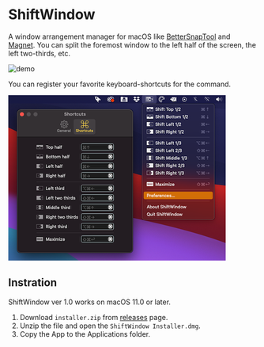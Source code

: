 # ShiftWindow

A window arrangement manager for macOS like [BetterSnapTool](https://apps.apple.com/us/app/bettersnaptool/id417375580) and [Magnet](https://apps.apple.com/us/app/magnet/id441258766).
You can split the foremost window to the left half of the screen, the left two-thirds, etc.

![demo](./resources/demo.gif)

You can register your favorite keyboard-shortcuts for the command.

![screenshot](./resources/screenshot.png)

## Instration

ShiftWindow ver 1.0 works on macOS 11.0 or later.

1. Download `installer.zip` from [releases](https://github.com/Kyome22/ShiftWindow/releases) page.
2. Unzip the file and open the `ShiftWindow Installer.dmg`.
3. Copy the App to the Applications folder.
